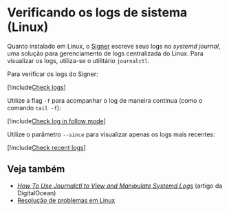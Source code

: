 ﻿# Verificando os logs de sistema (Linux)

Quanto instalado em Linux, o [Signer](../../../index.md) escreve seus logs no *systemd journal*, uma solução para gerenciamento de logs centralizada do Linux. Para
visualizar os logs, utiliza-se o utilitário `journalctl`.

Para verificar os logs do Signer:

[!include[Check logs](../../../../../../includes/signer/linux/check-logs.md)]

Utilize a flag `-f` para acompanhar o log de maneira contínua (como o comando `tail -f`):

[!include[Check log in follow mode](../../../../../../includes/signer/linux/check-logs-follow.md)]

Utilize o parâmetro `--since` para visualizar apenas os logs mais recentes:

[!include[Check recent logs](../../../../../../includes/signer/linux/check-logs-since.md)]

## Veja também

* [*How To Use Journalctl to View and Manipulate Systemd Logs*](https://www.digitalocean.com/community/tutorials/how-to-use-journalctl-to-view-and-manipulate-systemd-logs) (artigo da DigitalOcean)
* [Resolução de problemas em Linux](index.md)
